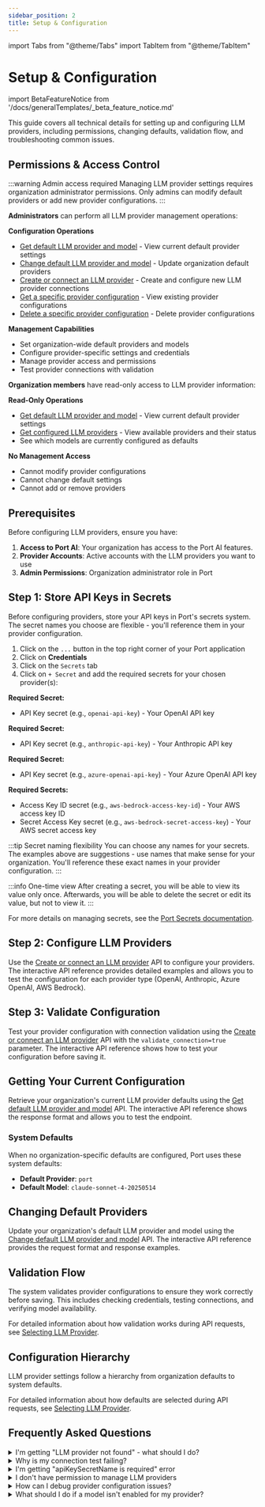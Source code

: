 ```yaml
---
sidebar_position: 2
title: Setup & Configuration
---
```


import Tabs from "@theme/Tabs"
import TabItem from "@theme/TabItem"

# Setup & Configuration

import BetaFeatureNotice from '/docs/generalTemplates/_beta_feature_notice.md'

<BetaFeatureNotice id="ai-form" />

This guide covers all technical details for setting up and configuring LLM providers, including permissions, changing defaults, validation flow, and troubleshooting common issues.

## Permissions & Access Control

:::warning Admin access required
Managing LLM provider settings requires organization administrator permissions. Only admins can modify default providers or add new provider configurations.
:::

<Tabs groupId="user-permissions" queryString>
<TabItem value="admin" label="Admin Users">

**Administrators** can perform all LLM provider management operations:

**Configuration Operations**
- [Get default LLM provider and model](/api-reference/get-default-llm-provider-and-model) - View current default provider settings
- [Change default LLM provider and model](/api-reference/change-default-llm-provider-and-model) - Update organization default providers
- [Create or connect an LLM provider](/api-reference/create-or-connect-an-llm-provider) - Create and configure new LLM provider connections
- [Get a specific provider configuration](/api-reference/get-a-specific-provider-configuration) - View existing provider configurations
- [Delete a specific provider configuration](/api-reference/delete-a-specific-provider-configuration) - Delete provider configurations

**Management Capabilities**
- Set organization-wide default providers and models
- Configure provider-specific settings and credentials
- Manage provider access and permissions
- Test provider connections with validation

</TabItem>
<TabItem value="member" label="Organization Members">

**Organization members** have read-only access to LLM provider information:

**Read-Only Operations**
- [Get default LLM provider and model](/api-reference/get-default-llm-provider-and-model) - View current default provider settings
- [Get configured LLM providers](/api-reference/get-configured-llm-providers) - View available providers and their status
- See which models are currently configured as defaults

**No Management Access**
- Cannot modify provider configurations
- Cannot change default settings
- Cannot add or remove providers

</TabItem>
</Tabs>

## Prerequisites

Before configuring LLM providers, ensure you have:

1. **Access to Port AI**: Your organization has access to the Port AI features.
2. **Provider Accounts**: Active accounts with the LLM providers you want to use
3. **Admin Permissions**: Organization administrator role in Port

## Step 1: Store API Keys in Secrets

Before configuring providers, store your API keys in Port's secrets system. The secret names you choose are flexible - you'll reference them in your provider configuration.

1. Click on the `...` button in the top right corner of your Port application
2. Click on **Credentials**
3. Click on the `Secrets` tab
4. Click on `+ Secret` and add the required secrets for your chosen provider(s):

<Tabs groupId="provider-secrets" queryString>
<TabItem value="openai" label="OpenAI">

**Required Secret:**
- API Key secret (e.g., `openai-api-key`) - Your OpenAI API key

</TabItem>
<TabItem value="anthropic" label="Anthropic">

**Required Secret:**
- API Key secret (e.g., `anthropic-api-key`) - Your Anthropic API key

</TabItem>
<TabItem value="azure" label="Azure OpenAI">

**Required Secret:**
- API Key secret (e.g., `azure-openai-api-key`) - Your Azure OpenAI API key

</TabItem>
<TabItem value="bedrock" label="AWS Bedrock">

**Required Secrets:**
- Access Key ID secret (e.g., `aws-bedrock-access-key-id`) - Your AWS access key ID
- Secret Access Key secret (e.g., `aws-bedrock-secret-access-key`) - Your AWS secret access key

</TabItem>
</Tabs>

:::tip Secret naming flexibility
You can choose any names for your secrets. The examples above are suggestions - use names that make sense for your organization. You'll reference these exact names in your provider configuration.
:::

:::info One-time view
After creating a secret, you will be able to view its value only once. Afterwards, you will be able to delete the secret or edit its value, but not to view it.
:::

For more details on managing secrets, see the [Port Secrets documentation](/sso-rbac/port-secrets).

## Step 2: Configure LLM Providers

Use the [Create or connect an LLM provider](/api-reference/create-or-connect-an-llm-provider) API to configure your providers. The interactive API reference provides detailed examples and allows you to test the configuration for each provider type (OpenAI, Anthropic, Azure OpenAI, AWS Bedrock).

## Step 3: Validate Configuration

Test your provider configuration with connection validation using the [Create or connect an LLM provider](/api-reference/create-or-connect-an-llm-provider) API with the `validate_connection=true` parameter. The interactive API reference shows how to test your configuration before saving it.

## Getting Your Current Configuration

Retrieve your organization's current LLM provider defaults using the [Get default LLM provider and model](/api-reference/get-default-llm-provider-and-model) API. The interactive API reference shows the response format and allows you to test the endpoint.

### System Defaults

When no organization-specific defaults are configured, Port uses these system defaults:
- **Default Provider**: `port`
- **Default Model**: `claude-sonnet-4-20250514`

## Changing Default Providers

Update your organization's default LLM provider and model using the [Change default LLM provider and model](/api-reference/change-default-llm-provider-and-model) API. The interactive API reference provides the request format and response examples.

## Validation Flow

The system validates provider configurations to ensure they work correctly before saving. This includes checking credentials, testing connections, and verifying model availability.

For detailed information about how validation works during API requests, see [Selecting LLM Provider](/ai-interfaces/port-ai/llm-providers-management/selecting-llm-provider#provider-validation).

## Configuration Hierarchy

LLM provider settings follow a hierarchy from organization defaults to system defaults. 

For detailed information about how defaults are selected during API requests, see [Selecting LLM Provider](/ai-interfaces/port-ai/llm-providers-management/selecting-llm-provider#default-provider-selection).

## Frequently Asked Questions

<details>
<summary>I'm getting "LLM provider not found" - what should I do?</summary>

This error occurs when trying to use a provider that hasn't been configured:

```json
{
  "ok": false,
  "error": {
    "name": "LLMProviderNotFoundError",
    "message": "LLM provider 'openai' not found for organization"
  }
}
```

**Solution**: Create the provider configuration first using the steps above, or contact your organization administrator.

</details>

<details>
<summary>Why is my connection test failing?</summary>

Connection test failures usually indicate credential or configuration issues:

```json
{
  "ok": false,
  "error": {
    "name": "LLMProviderModelTestError",
    "message": "Connection test failed for provider 'openai'",
    "details": {
      "testedModels": {
        "gpt-5": { "isValid": false, "message": "Invalid API key" }
      }
    }
  }
}
```

**Solution**: 
- Verify your API key is correct and stored properly in secrets
- Ensure the API key has the required permissions for your provider
- Check if your provider account has sufficient quota/credits

</details>

<details>
<summary>I'm getting "apiKeySecretName is required" error</summary>

This indicates missing required configuration parameters:

```json
{
  "ok": false,
  "error": {
    "name": "LLMProviderInvalidConfigError", 
    "message": "apiKeySecretName is required"
  }
}
```

**Solution**: Check the provider-specific configuration requirements in the setup steps above and ensure all required fields are provided.

</details>

<details>
<summary>I don't have permission to manage LLM providers</summary>

```json
{
  "name": "llm_provider_manage_forbidden",
  "message": "You do not have permission to manage LLM providers"
}
```

**Solution**: Only organization administrators can manage LLM providers. Contact your admin to get the necessary permissions or ask them to configure the providers for you.

</details>

<details>
<summary>How can I debug provider configuration issues?</summary>

Here are useful debugging tips:

- **Check Logs**: Monitor AI invocation logs for detailed error messages
- **Validate Secrets**: Ensure API keys are stored correctly in Port's secrets system
- **Test Connection**: Use `validate_connection=true` parameter when creating providers
- **Verify Permissions**: Ensure your provider API keys have the required permissions
- **Check Quotas**: Monitor usage limits and billing status for external providers
- **Provider Status**: Check if your external provider service is experiencing outages

</details>

<details>
<summary>What should I do if a model isn't enabled for my provider?</summary>

```json
{
  "ok": false,
  "error": {
    "name": "LLMProviderModelNotEnabledError",
    "message": "Model 'gpt-5' is not enabled for provider 'openai'"
  }
}
```

**Solution**: This usually means the model needs to be enabled in your provider configuration. Contact your organization administrator to enable the specific model for your provider.

</details>
